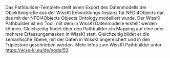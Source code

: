 Das Pathbuilder-Templete stellt einen Export des Datenmodells der Objektbiografie aus der WissKI Entwicklungs-Instanz für NFDI4Objects dar, das mit der NFDI4Objects Objects Ontology modelliert wurde.
Der WissKI Pathbuilder ist ein Tool, mit dem in WissKI Datenmodelle erstellt werden können. Gleichzeitig findet über den Pathbuilder ein Mapping auf eine oder mehrere Erfassungsmasken in WissKI statt. Gleichzeitig bildet er die semantische Ebene, mit der Daten in WissKI angereichert und in den Triplestore geschrieben werden.
Mehr Infos zum WissKI Pathbuilder unter https://wiss-ki.eu/de/node/53


